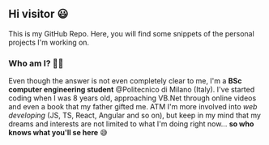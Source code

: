 ## Hi visitor :smiley:	

This is my GitHub Repo.
Here, you will find some snippets of the personal projects I'm working on.

### Who am I? :man_shrugging:	

Even though the answer is not even completely clear to me, I'm a **BSc computer engineering student** @Politecnico di Milano (Italy).
I've started coding when I was 8 years old, approaching VB.Net through online videos and even a book that my father gifted me.
ATM I'm more involved into *web developing* (JS, TS, React, Angular and so on), but keep in my mind that my dreams and interests are not limited to what I'm doing right now... **so who knows what you'll se here** :sweat_smile:

